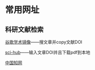 # 常用网址
## 科研文献检索
[谷歌学术镜像](scholar.scqylaw.com)——搜文章并copy文献DOI

[sci-hub](sci-hub.ru)——输入文章DOI并且下载pdf到本地

[中国知网](cnki.net)
